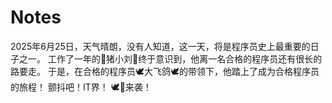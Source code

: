 # Notes
2025年6月25日，天气晴朗，没有人知道，这一天，将是程序员史上最重要的日子之一。
工作了一年的🐖猪小刘🐖终于意识到，他离一名合格的程序员还有很长的路要走。
于是，在合格的程序员🕊大飞鸽🕊的带领下，他踏上了成为合格程序员的旅程！
颤抖吧！IT界！
🕊🐖来袭！
